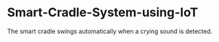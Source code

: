 # Smart-Cradle-System-using-IoT
The smart cradle swings automatically when a crying sound is detected.
